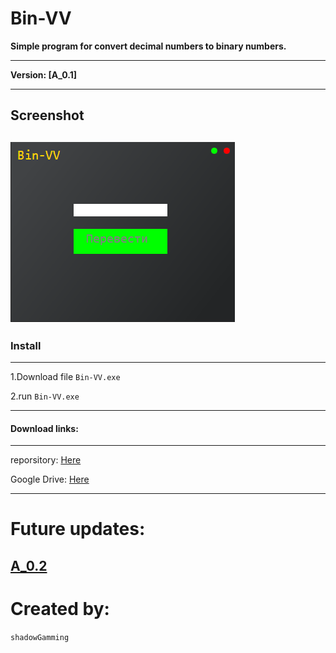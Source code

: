 # Bin-VV
   __Simple program for convert decimal numbers to binary numbers.__ <br>

   ---

__Version: [A_0.1]__
   
  ---
## Screenshot

![Screen](/img/prg.png)
---

### Install

---

 1.Download file ```Bin-VV.exe```

 2.run ```Bin-VV.exe```
 
 ---
 
#### Download links:

---

 reporsitory: [Here](https://github.com/shadowGamming/Bin-VV/blob/master/program/BINV.exe)

 Google Drive: [Here](https://drive.google.com/file/d/1TYlNtbjumy1Y1m0HNZt58FN3pRiNuAni/view?usp=sharing)
 
 ---

# Future updates:
   [A_0.2](Updates/A_0.2.md)
   ---
 
# Created by:
```shadowGamming```
